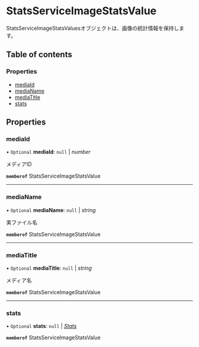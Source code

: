 # StatsServiceImageStatsValue


<div lang=\"ja\">StatsServiceImageStatsValuesオブジェクトは、画像の統計情報を保持します。</div> 

## Table of contents

### Properties

- [mediaId](statsserviceimagestatsvalue.md#mediaid)
- [mediaName](statsserviceimagestatsvalue.md#medianame)
- [mediaTitle](statsserviceimagestatsvalue.md#mediatitle)
- [stats](statsserviceimagestatsvalue.md#stats)

## Properties

### mediaId

• `Optional` **mediaId**: ``null`` \| *number*

<div lang=\"ja\">メディアID</div> 

**`memberof`** StatsServiceImageStatsValue

___

### mediaName

• `Optional` **mediaName**: ``null`` \| *string*

<div lang=\"ja\">実ファイル名</div> 

**`memberof`** StatsServiceImageStatsValue

___

### mediaTitle

• `Optional` **mediaTitle**: ``null`` \| *string*

<div lang=\"ja\">メディア名</div> 

**`memberof`** StatsServiceImageStatsValue

___

### stats

• `Optional` **stats**: ``null`` \| [*Stats*](stats.md)

**`memberof`** StatsServiceImageStatsValue
